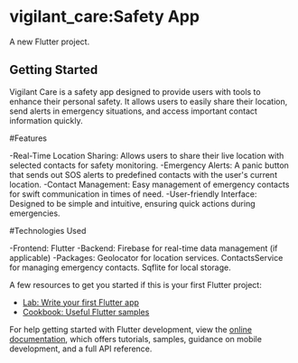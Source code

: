 # vigilant_care:Safety App

A new Flutter project.

## Getting Started
Vigilant Care is a safety app designed to provide users with tools to enhance their personal safety. It allows users to easily share their location, send alerts in emergency situations, and access important contact information quickly.

#Features

-Real-Time Location Sharing: Allows users to share their live location with selected contacts for safety monitoring.
-Emergency Alerts: A panic button that sends out SOS alerts to predefined contacts with the user's current location.
-Contact Management: Easy management of emergency contacts for swift communication in times of need.
-User-friendly Interface: Designed to be simple and intuitive, ensuring quick actions during emergencies.

#Technologies Used

-Frontend: Flutter
-Backend: Firebase for real-time data management (if applicable)
-Packages:
  Geolocator for location services.
  ContactsService for managing emergency contacts.
  Sqflite for local storage.

A few resources to get you started if this is your first Flutter project:

- [Lab: Write your first Flutter app](https://docs.flutter.dev/get-started/codelab)
- [Cookbook: Useful Flutter samples](https://docs.flutter.dev/cookbook)

For help getting started with Flutter development, view the
[online documentation](https://docs.flutter.dev/), which offers tutorials,
samples, guidance on mobile development, and a full API reference.

